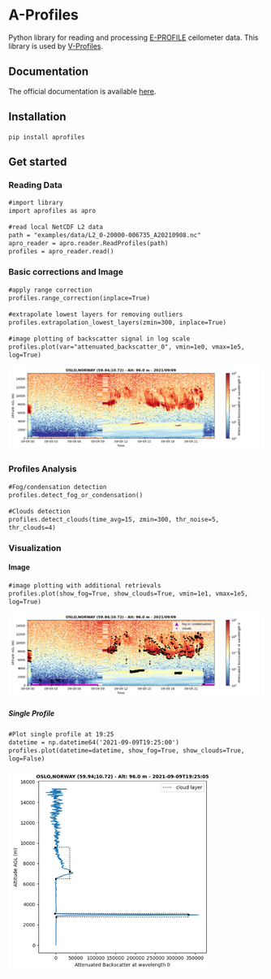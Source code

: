 # A-Profiles

Python library for reading and processing [E-PROFILE](https://e-profile.eu/#/cm_profile) ceilometer data. This library is used by [V-Profiles](https://aerocom-vprofiles.met.no).

## Documentation
The official documentation is available [here](https://a-profiles.readthedocs.io/).

## Installation
`pip install aprofiles`

## Get started

### Reading Data
```
#import library
import aprofiles as apro

#read local NetCDF L2 data
path = "examples/data/L2_0-20000-006735_A20210908.nc"
apro_reader = apro.reader.ReadProfiles(path)
profiles = apro_reader.read()
``` 

### Basic corrections and Image
``` 
#apply range correction
profiles.range_correction(inplace=True)

#extrapolate lowest layers for removing outliers
profiles.extrapolation_lowest_layers(zmin=300, inplace=True)

#image plotting of backscatter signal in log scale
profiles.plot(var="attenuated_backscatter_0", vmin=1e0, vmax=1e5, log=True)
``` 
<img src="examples/img/QL-Oslo-20210909.png" title="Attenuated Backscatter Signal" width="800"/>


### Profiles Analysis
```
#Fog/condensation detection
profiles.detect_fog_or_condensation()

#Clouds detection
profiles.detect_clouds(time_avg=15, zmin=300, thr_noise=5, thr_clouds=4)
```

### Visualization

#### Image
```
#image plotting with additional retrievals
profiles.plot(show_fog=True, show_clouds=True, vmin=1e1, vmax=1e5, log=True)
```
<img src="examples/img/QL-Fog&Clouds-Oslo-20210909.png" title="Fog or Condensation and Clouds Detection" width="800"/>

##### Single Profile
```
#Plot single profile at 19:25
datetime = np.datetime64('2021-09-09T19:25:00')
profiles.plot(datetime=datetime, show_fog=True, show_clouds=True, log=False)
```
<img src="examples/img/Profile-Oslo-20210909T192505.png" title="Single Profile View" width="400"/>